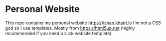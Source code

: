 # Personal Website
This repo contains my personal website https://ishan.khatri.io
I'm not a CSS god so I use templates. Mostly from https://html5up.net (highly recommended if you need a slick website template).
